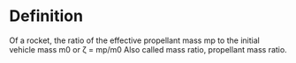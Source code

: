# Definition

Of a rocket, the ratio of the effective propellant mass mp to the
initial vehicle mass m0 or ζ = mp/m0 Also called mass ratio, propellant
mass ratio.
